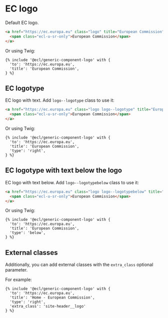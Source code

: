 # EC logo

Default EC logo.

```html
<a href="https://ec.europa.eu" class="logo" title="European Commission">
  <span class="ecl-u-sr-only">European Commission</span>
</a>
```

Or using Twig:

```twig
{% include '@ecl/generic-component-logo' with {
  'to': 'https://ec.europa.eu',
  'title': 'European Commission',
} %}
```

## EC logotype

EC logo with text. Add `logo--logotype` class to use it:

```html
<a href="https://ec.europa.eu" class="logo logo--logotype" title="European Commission">
  <span class="ecl-u-sr-only">European Commission</span>
</a>
```

Or using Twig:

```twig
{% include '@ecl/generic-component-logo' with {
  'to': 'https://ec.europa.eu',
  'title': 'European Commission',
  'type': 'right',
} %}
```

## EC logotype with text below the logo

EC logo with text below. Add `logo--logotypebelow` class to use it:

```html
<a href="https://ec.europa.eu" class="logo logo--logotypebelow" title="European Commission">
  <span class="ecl-u-sr-only">European Commission</span>
</a>
```

Or using Twig:

```twig
{% include '@ecl/generic-component-logo' with {
  'to': 'https://ec.europa.eu',
  'title': 'European Commission',
  'type': 'below',
} %}
```

## External classes

Additionally, you can add external classes with the `extra_class` optional
parameter.

For example:

```twig
{% include '@ecl/generic-component-logo' with {
  'to': 'https://ec.europa.eu',
  'title': 'Home - European Commission',
  'type': 'right',
  'extra_class': 'site-header__logo'
} %}
```
